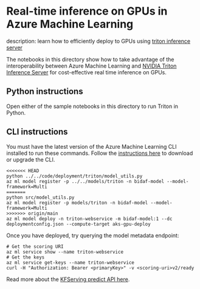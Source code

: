 # Real-time inference on GPUs in Azure Machine Learning

description: learn how to efficiently deploy to GPUs using [triton inference server](https://github.com/triton-inference-server/server)

The notebooks in this directory show how to take advantage of the interoperability between Azure Machine Learning and [NVIDIA Triton Inference Server](https://developer.nvidia.com/nvidia-triton-inference-server) for cost-effective real time inference on GPUs.

## Python instructions

Open either of the sample notebooks in this directory to run Triton in Python.

## CLI instructions

You must have the latest version of the Azure Machine Learning CLI installed to run these commands.
Follow the [instructions here](https://docs.microsoft.com/azure/machine-learning/reference-azure-machine-learning-cli#prerequisites) to download or upgrade the CLI.

```{bash}
<<<<<<< HEAD
python ../../code/deployment/triton/model_utils.py
az ml model register -p ../../models/triton -n bidaf-model --model-framework=Multi
=======
python src/model_utils.py
az ml model register -p models/triton -n bidaf-model --model-framework=Multi
>>>>>>> origin/main
az ml model deploy -n triton-webservice -m bidaf-model:1 --dc deploymentconfig.json --compute-target aks-gpu-deploy
```

Once you have deployed, try querying the model metadata endpoint:

```{bash}
# Get the scoring URI
az ml service show --name triton-webservice
# Get the keys
az ml service get-keys --name triton-webservice
curl -H "Authorization: Bearer <primaryKey>" -v <scoring-uri>v2/ready
```

Read more about the [KFServing predict API here](https://github.com/kubeflow/kfserving/blob/master/docs/predict-api/v2/required_api.md).
